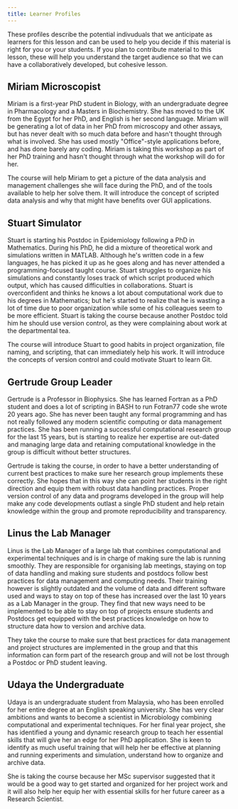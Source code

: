 ```yaml
---
title: Learner Profiles
---
```


These profiles describe the potential indivuduals that we anticipate as learners
for this lesson and can be used to help you decide if this material is
right for you or your students. If you plan to contribute material to this
lesson, these will help you understand the target audience so that we can have
a collaboratively developed, but cohesive lesson.

## Miriam Microscopist

Miriam is a first-year PhD student in Biology, with an undergraduate degree in Pharmacology and a Masters in Biochemistry.
She has moved to the UK from the Egypt for her PhD, and English is her second language.
Miriam will be generating a lot of data in her PhD from microscopy and other assays, but has never dealt with so much data before and hasn't thought through what is involved.
She has used mostly "Office"-style applications before, and has done barely any coding.
Miriam is taking this workshop as part of her PhD training and hasn't thought through what the workshop will do for her.

The course will help Miriam to get a picture of the data analysis and management challenges she will face during the PhD, and of the tools available to help her solve them.
It will introduce the concept of scripted data analysis and why that might have benefits over GUI applications.

## Stuart Simulator

Stuart is starting his Postdoc in Epidemiology following a PhD in Mathematics.
During his PhD, he did a mixture of theoretical work and simulations written in MATLAB.
Although he's written code in a few languages, he has picked it up as he goes along and has never attended a programming-focused taught course.
Stuart struggles to organize his simulations and constantly loses track of which script produced which output, which has caused difficulties in collaborations.
Stuart is overconfident and thinks he knows a lot about computational work due to his degrees in Mathematics; but he's started to realize that he is wasting a lot of time due to poor organization while some of his colleagues seem to be more efficient.
Stuart is taking the course because another Postdoc told him he should use version control, as they were complaining about work at the departmental tea.

The course will introduce Stuart to good habits in project organization, file naming, and scripting, that can immediately help his work.
It will introduce the concepts of version control and could motivate Stuart to learn Git.

## Gertrude Group Leader

Gertrude is a Professor in Biophysics. She has learned Fortran as a PhD student and does a lot of scripting in BASH to run Fotran77 code she wrote 20 years ago. She has never been taught any formal programming and has not really followed any modern scientific computing or data management practices. She has been running a successful computational research group for the last 15 years, but is starting to realize her expertise are out-dated and managing large data and retaining computational knowledge in the group is difficult without better structures.

Gertrude is taking the course, in order to have a better understanding of current best practices to make sure her research group implements these correctly. She hopes that in this way she can point her students in the right direction and equip them with robust data handling practices. Proper version control of any data and programs developed in the group will help make any code developments outlast a single PhD student and help retain knowledge within the group and promote reproducibility and transparency.

## Linus the Lab Manager

Linus is the Lab Manager of a large lab that combines computational and experimental techniques and is in charge of making sure the lab is running smoothly. They are responsible for organising lab meetings, staying on top of data handling and making sure students and postdocs follow best practices for data management and computing needs. Their training however is slightly outdated and the volume of data and different software used and ways to stay on top of these has increased over the last 10 years as a Lab Manager in the group. They find that new ways need to be implemented to be able to stay on top of projects ensure students and Postdocs get equipped with the best practices knowledge on how to structure data how to version and archive data.

They take the course to make sure that best practices for data management and project structures are implemented in the group and that this information can form part of the research group and will not be lost through a Postdoc or PhD student leaving.

## Udaya the Undergraduate

Udaya is an undergraduate student from Malaysia, who has been enrolled for her entire degree at an English speaking university. She has very clear ambitions and wants to become a scientist in Microbiology combining computational and experimental techniques. For her final year project, she has identified a young and dynamic research group to teach her essential skills that will give her an edge for her PhD application. She is keen to identify as much useful training that will help her be effective at planning and running experiments and simulation, understand how to organize and archive data.

She is taking the course because her MSc supervisor suggested that it would be a good way to get started and organized for her project work and it will also help her equip her with essential skills for her future career as a Research Scientist.


